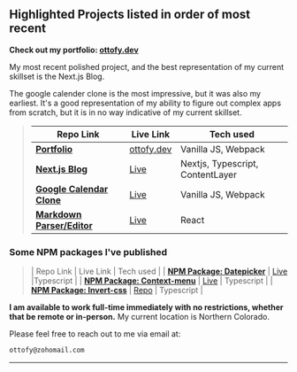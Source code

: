 ## Highlighted Projects listed in order of most recent

**Check out my portfolio: [ottofy.dev](https://ottofy.dev)**

My most recent polished project, and the best representation of my current skillset is the Next.js Blog.

The google calender clone is the most impressive, but it was also my earliest. It's a good representation of my ability to figure out complex apps from scratch, but it is in no way indicative of my current skillset.

> | Repo Link | Live Link | Tech used |
> | ------- | --------- | --------- |
> | [**Portfolio**](https://github.com/chaseottofy/Portfolio) | [ottofy.dev](https://ottofy.dev) | Vanilla JS, Webpack |
> | [**Next.js Blog**](https://github.com/chaseottofy/nextjs-blog) | [Live](https://nextjs-blog-ottofy.vercel.app/) | Nextjs, Typescript, ContentLayer |
> | [**Google Calendar Clone**](https://github.com/chaseottofy/google-calendar-clone-vanilla) | [Live](https://chaseottofy.github.io/google-calendar-clone-vanilla/) | Vanilla JS, Webpack |
> | [**Markdown Parser/Editor**](https://github.com/chaseottofy/react-lite-markdown) | [Live](https://chaseottofy.github.io/react-lite-markdown/) | React |

### Some NPM packages I've published
> | Repo Link | Live Link | Tech used |
> | [**NPM Package: Datepicker**](https://www.npmjs.com/package/monthpicker-lite-js) | [Live](https://stackblitz.com/edit/monthpicker-lite-js?file=package.json) |Typescript |
> | [**NPM Package: Context-menu**](https://www.npmjs.com/package/tiny-context-menu-js) | [Live](https://codepen.io/chaseottofy/pen/vYQaaeq) | Typescript |
> | [**NPM Package: Invert-css**](https://www.npmjs.com/package/invert-css) | [Repo](https://github.com/chaseottofy/invert-css-variables) | Typescript |

**I am available to work full-time immediately with no restrictions, whether that be remote or in-person.**
My current location is Northern Colorado.

Please feel free to reach out to me via email at:

```bash
ottofy@zohomail.com
```
---
